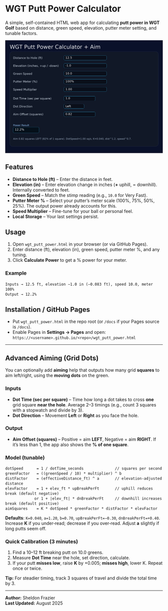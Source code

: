 # WGT Putt Power Calculator

A simple, self-contained HTML web app for calculating **putt power in WGT Golf** based on distance, green speed, elevation, putter meter setting, and tunable factors.

![screenshot](screenshot.png)

## Features

- **Distance to Hole (ft)** – Enter the distance in feet.
- **Elevation (in)** – Enter elevation change in inches (**+** uphill, **−** downhill). Internally converted to feet.
- **Green Speed** – Match the stimp reading (e.g., `10.0` for Very Fast).
- **Putter Meter %** – Select your putter’s meter scale (100%, 75%, 50%, 25%). The output power already accounts for this.
- **Speed Multiplier** – Fine-tune for your ball or personal feel.
- **Local Storage** – Your last settings persist.

## Usage

1. Open `wgt_putt_power.html` in your browser (or via GitHub Pages).
2. Enter distance (ft), elevation (in), green speed, putter meter %, and any tuning.
3. Click **Calculate Power** to get a % power for your meter.

### Example
```
Inputs → 12.5 ft, elevation −1.0 in (−0.083 ft), speed 10.0, meter 100%
Output → 12.2%
```

## Installation / GitHub Pages

- Put `wgt_putt_power.html` in the repo root (or `/docs` if your Pages source is `/docs`).
- Enable Pages in **Settings → Pages** and open:
  `https://<username>.github.io/<repo>/wgt_putt_power.html`

---

## Advanced Aiming (Grid Dots)

You can optionally add **aiming** help that outputs how many grid **squares** to aim left/right, using the **moving dots** on the green.

### Inputs
- **Dot Time (sec per square)** – Time how long a dot takes to cross **one** grid square **near the hole**. Average 2–3 timings (e.g., count 3 squares with a stopwatch and divide by 3).
- **Dot Direction** – Movement **Left** or **Right** as you face the hole.

### Output
- **Aim Offset (squares)** – Positive = aim **LEFT**, Negative = aim **RIGHT**. If it’s less than 1, the app also shows the **% of one square**.

### Model (tunable)
```
dotSpeed      = 1 / dotTime_seconds              // squares per second
greenFactor   = ((greenSpeed / 10) * multiplier) ^ b
distFactor    = (effectiveDistance_ft) ^ a       // elevation-adjusted distance
elevFactor    = 1 + elev_ft * upBreakPerFt       // uphill reduces break (default negative)
             or 1 + |elev_ft| * dnBreakPerFt     // downhill increases break (default positive)
aimSquares    = K * dotSpeed * greenFactor * distFactor * elevFactor
```

**Defaults**: `K=0.040`, `a=1.20`, `b=0.70`, `upBreakPerFt=−0.30`, `dnBreakPerFt=+0.40`.  
Increase **K** if you under‑read; decrease if you over‑read. Adjust **a** slightly if long putts seem off.

### Quick Calibration (3 minutes)
1. Find a 10–12 ft breaking putt on 10.0 greens.
2. Measure **Dot Time** near the hole, set direction, calculate.
3. If your putt **misses low**, raise **K** by +0.005; **misses high**, lower K. Repeat once or twice.

**Tip:** For steadier timing, track 3 squares of travel and divide the total time by 3.

---

**Author:** Sheldon Frazier  
**Last Updated:** August 2025
